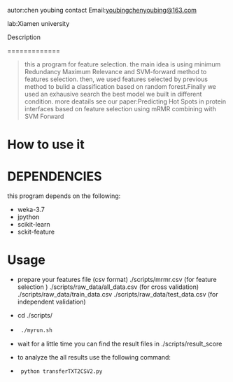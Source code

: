 autor:chen youbing
contact Email:youbingchenyoubing@163.com

lab:Xiamen university


Description

=============

> this a program for feature selection. the main idea is using minimum Redundancy Maximum Relevance and SVM-forward method to features selection.
> then, we used features selected by previous method to bulid a classification based on random forest.Finally we used an exhausive search the best model we built in different condition. more deatails see our paper:Predicting Hot Spots in protein interfaces based on feature selection using mRMR combining with SVM Forward


How to use it 
=============
DEPENDENCIES
============
this program depends on the following:


+ weka-3.7
+ jpython
+ scikit-learn
+ sckit-feature

Usage
=============

+ prepare your features file (csv format) ./scripts/mrmr.csv (for feature selection ) ./scripts/raw_data/all_data.csv (for cross validation) ./scripts/raw_data/train_data.csv ./scripts/raw_data/test_data.csv (for independent validation)


+ cd ./scripts/


+ <p><code> ./myrun.sh</code>　</p>


+ wait for a little time you can find the result files in ./scripts/result_score

+ to analyze the all results use the following command:

+ <p><code> python transferTXT2CSV2.py</code></p>

